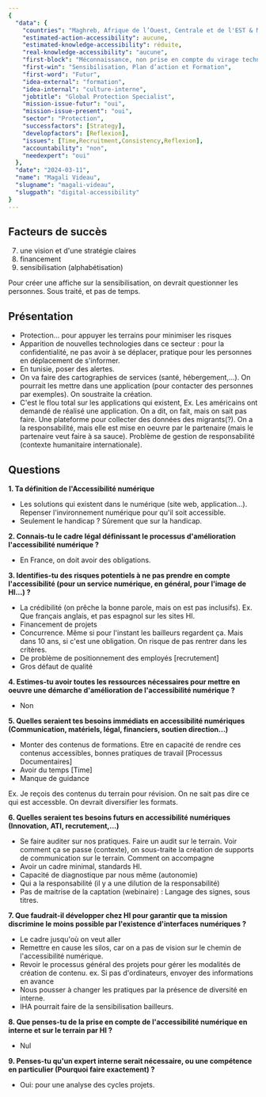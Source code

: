 ```yaml
---
{
  "data": {
    "countries": "Maghreb, Afrique de l’Ouest, Centrale et de l'EST & MASHREQ",
    "estimated-action-accessibility": aucune,
    "estimated-knowledge-accessibility": réduite,
    "real-knowledge-accessibility": "aucune",
    "first-block": "Méconnaissance, non prise en compte du virage technologique / stéréotypes selon lesquels on pense que les populations, avec lesquelles on travaille, n’utilisent pas les outils numériques, n’est pas priorisé",
    "first-win": "Sensibilisation, Plan d’action et Formation",
    "first-word": "Futur",
    "idea-external": "formation",
    "idea-internal": "culture-interne",
    "jobtitle": "Global Protection Specialist",
    "mission-issue-futur": "oui",
    "mission-issue-present": "oui",
    "sector": "Protection",
    "successfactors": [Strategy],
    "developfactors": [Reflexion],
    "issues": [Time,Recruitment,Consistency,Reflexion],
    "accountability": "non",
    "needexpert": "oui"
  },
  "date": "2024-03-11",
  "name": "Magali Videau",
  "slugname": "magali-videau",
  "slugpath": "digital-accessibility"
}
---
```


## Facteurs de succès

7. une vision et d'une stratégie claires
1. financement
3. sensibilisation (alphabétisation)

Pour créer une affiche sur la sensibilisation, on devrait questionner les personnes.
Sous traité, et pas de temps.

## Présentation

 - Protection... pour appuyer les terrains pour minimiser les risques
 - Apparition de nouvelles technologies dans ce secteur : pour la confidentialité, ne pas avoir à se déplacer, pratique pour les personnes en déplacement de s'informer.
 - En tunisie, poser des alertes. 
 - On va faire des cartographies de services (santé, hébergement,...). On pourrait les mettre dans une application (pour contacter des personnes par exemples).
   On soustraite la création.
 - C'est le flou total sur les applications qui existent, 
   Ex. Les américains ont demandé de réalisé une application. On a dit, on fait, mais on sait pas faire. Une plateforme pour collecter des données des migrants(?). On a la responsabilité, mais elle est mise en oeuvre par le partenaire (mais le partenaire veut faire à sa sauce).
   Problème de gestion de responsabilité (contexte humanitaire internationale).

## Questions

**1. Ta définition de l'Accessibilité numérique**

 - Les solutions qui existent dans le numérique (site web, application...). Repenser l'invironnement numérique pour qu'il soit accessible.
 - Seulement le handicap ? Sûrement que sur la handicap.

**2. Connais-tu le cadre légal définissant le processus d'amélioration l'accessibilité numérique ?**

 - En France, on doit avoir des obligations.

**3. Identifies-tu des risques potentiels à ne pas prendre en compte l'accessibilité (pour un service numérique, en général, pour l'image de HI...) ?**

 - La crédibilité (on prêche la bonne parole, mais on est pas inclusifs).
   Ex. Que français anglais, et pas espagnol sur les sites HI.
 - Financement de projets
 - Concurrence. Même si pour l'instant les bailleurs regardent ça. Mais dans 10 ans, si c'est une obligation. On risque de pas rentrer dans les critères.
 - De problème de positionnement des employés [recrutement]
 - Gros défaut de qualité

**4. Estimes-tu avoir toutes les ressources nécessaires pour mettre en oeuvre une démarche d'amélioration de l'accessibilité numérique ?**

 - Non

**5. Quelles seraient tes besoins immédiats en accessibilité numériques (Communication, matériels, légal, financiers, soutien direction...)**

 - Monter des contenus de formations.
   Etre en capacité de rendre ces contenus accessibles, bonnes pratiques de travail [Processus Documentaires]
 - Avoir du temps [Time]
 - Manque de guidance

Ex. Je reçois des contenus du terrain pour révision. On ne sait pas dire ce qui est accessble.
On devrait diversifier les formats.

**6. Quelles seraient tes besoins futurs en accessibilité numériques (Innovation, ATI, recrutement,...)**

 - Se faire auditer sur nos pratiques. Faire un audit sur le terrain.
   Voir comment ça se passe (contexte), on sous-traite la création de supports de communication sur le terrain.
   Comment on accompagne
 - Avoir un cadre minimal, standards HI.
 - Capacité de diagnostique par nous même (autonomie)
 - Qui a la responsabilité (il y a une dilution de la responsabilité)
 - Pas de maitrise de la captation (webinaire) : Langage des signes, sous titres.

**7. Que faudrait-il développer chez HI pour garantir que ta mission discrimine le moins possible par l'existence d'interfaces numériques ?**

 - Le cadre jusqu'où on veut aller
 - Remettre en cause les silos, car on a pas de vision sur le chemin de l'accessibilité numérique.
 - Revoir le processus général des projets pour gérer les modalités de création de contenu.
    ex. Si pas d'ordinateurs, envoyer des informations en avance
 - Nous pousser à changer les pratiques par la présence de diversité en interne.
 - IHA pourrait faire de la sensibilisation bailleurs.

**8. Que penses-tu de la prise en compte de l'accessibilité numérique en interne et sur le terrain par HI ?**

 - Nul

**9. Penses-tu qu'un expert interne serait nécessaire, ou une compétence en particulier (Pourquoi faire exactement) ?**

 - Oui: pour une analyse des cycles projets.
